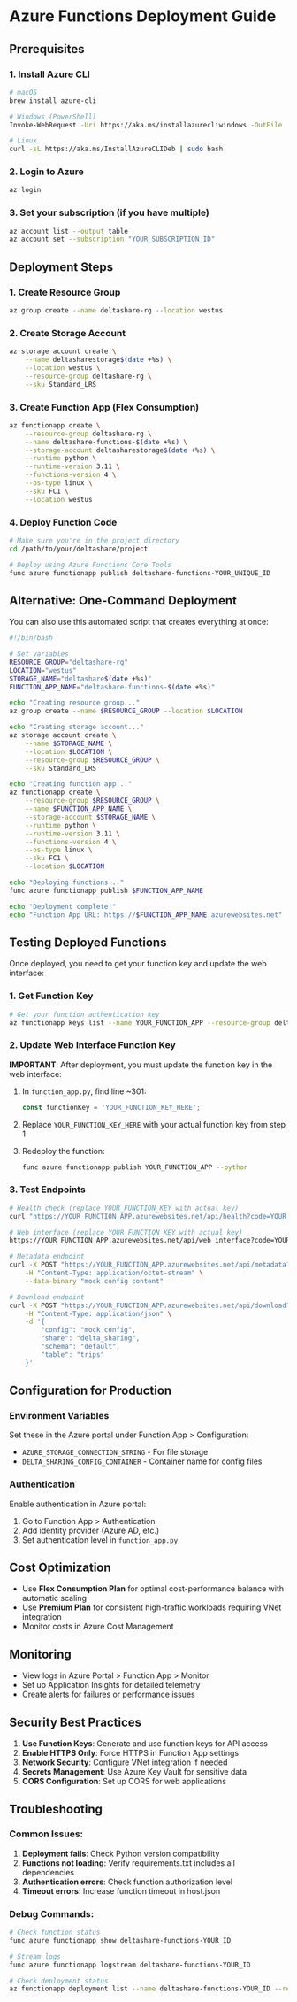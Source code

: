# Azure Functions Deployment Guide

## Prerequisites

### 1. Install Azure CLI
```bash
# macOS
brew install azure-cli

# Windows (PowerShell)
Invoke-WebRequest -Uri https://aka.ms/installazurecliwindows -OutFile .\AzureCLI.msi; Start-Process msiexec.exe -Wait -ArgumentList '/I AzureCLI.msi /quiet'

# Linux
curl -sL https://aka.ms/InstallAzureCLIDeb | sudo bash
```

### 2. Login to Azure
```bash
az login
```

### 3. Set your subscription (if you have multiple)
```bash/Users/ashraf.osman/Documents/Work/Dev/Deltashare/deltasharing_function/deploy.sh
az account list --output table
az account set --subscription "YOUR_SUBSCRIPTION_ID"
```

## Deployment Steps

### 1. Create Resource Group
```bash
az group create --name deltashare-rg --location westus
```

### 2. Create Storage Account
```bash
az storage account create \
    --name deltasharestorage$(date +%s) \
    --location westus \
    --resource-group deltashare-rg \
    --sku Standard_LRS
```

### 3. Create Function App (Flex Consumption)
```bash
az functionapp create \
    --resource-group deltashare-rg \
    --name deltashare-functions-$(date +%s) \
    --storage-account deltasharestorage$(date +%s) \
    --runtime python \
    --runtime-version 3.11 \
    --functions-version 4 \
    --os-type linux \
    --sku FC1 \
    --location westus
```

### 4. Deploy Function Code
```bash
# Make sure you're in the project directory
cd /path/to/your/deltashare/project

# Deploy using Azure Functions Core Tools
func azure functionapp publish deltashare-functions-YOUR_UNIQUE_ID
```

## Alternative: One-Command Deployment

You can also use this automated script that creates everything at once:

```bash
#!/bin/bash

# Set variables
RESOURCE_GROUP="deltashare-rg"
LOCATION="westus"
STORAGE_NAME="deltashare$(date +%s)"
FUNCTION_APP_NAME="deltashare-functions-$(date +%s)"

echo "Creating resource group..."
az group create --name $RESOURCE_GROUP --location $LOCATION

echo "Creating storage account..."
az storage account create \
    --name $STORAGE_NAME \
    --location $LOCATION \
    --resource-group $RESOURCE_GROUP \
    --sku Standard_LRS

echo "Creating function app..."
az functionapp create \
    --resource-group $RESOURCE_GROUP \
    --name $FUNCTION_APP_NAME \
    --storage-account $STORAGE_NAME \
    --runtime python \
    --runtime-version 3.11 \
    --functions-version 4 \
    --os-type linux \
    --sku FC1 \
    --location $LOCATION

echo "Deploying functions..."
func azure functionapp publish $FUNCTION_APP_NAME

echo "Deployment complete!"
echo "Function App URL: https://$FUNCTION_APP_NAME.azurewebsites.net"
```

## Testing Deployed Functions

Once deployed, you need to get your function key and update the web interface:

### 1. Get Function Key
```bash
# Get your function authentication key
az functionapp keys list --name YOUR_FUNCTION_APP --resource-group deltashare-rg
```

### 2. Update Web Interface Function Key
**IMPORTANT**: After deployment, you must update the function key in the web interface:

1. In `function_app.py`, find line ~301:
   ```javascript
   const functionKey = 'YOUR_FUNCTION_KEY_HERE';
   ```

2. Replace `YOUR_FUNCTION_KEY_HERE` with your actual function key from step 1

3. Redeploy the function:
   ```bash
   func azure functionapp publish YOUR_FUNCTION_APP --python
   ```

### 3. Test Endpoints
```bash
# Health check (replace YOUR_FUNCTION_KEY with actual key)
curl "https://YOUR_FUNCTION_APP.azurewebsites.net/api/health?code=YOUR_FUNCTION_KEY"

# Web interface (replace YOUR_FUNCTION_KEY with actual key)
https://YOUR_FUNCTION_APP.azurewebsites.net/api/web_interface?code=YOUR_FUNCTION_KEY

# Metadata endpoint
curl -X POST "https://YOUR_FUNCTION_APP.azurewebsites.net/api/metadata?code=YOUR_FUNCTION_KEY" \
    -H "Content-Type: application/octet-stream" \
    --data-binary "mock config content"

# Download endpoint
curl -X POST "https://YOUR_FUNCTION_APP.azurewebsites.net/api/download?code=YOUR_FUNCTION_KEY" \
    -H "Content-Type: application/json" \
    -d '{
        "config": "mock config",
        "share": "delta_sharing", 
        "schema": "default",
        "table": "trips"
    }'
```

## Configuration for Production

### Environment Variables
Set these in the Azure portal under Function App > Configuration:

- `AZURE_STORAGE_CONNECTION_STRING` - For file storage
- `DELTA_SHARING_CONFIG_CONTAINER` - Container name for config files

### Authentication
Enable authentication in Azure portal:
1. Go to Function App > Authentication
2. Add identity provider (Azure AD, etc.)
3. Set authentication level in `function_app.py`

## Cost Optimization

- Use **Flex Consumption Plan** for optimal cost-performance balance with automatic scaling
- Use **Premium Plan** for consistent high-traffic workloads requiring VNet integration
- Monitor costs in Azure Cost Management

## Monitoring

- View logs in Azure Portal > Function App > Monitor
- Set up Application Insights for detailed telemetry
- Create alerts for failures or performance issues

## Security Best Practices

1. **Use Function Keys**: Generate and use function keys for API access
2. **Enable HTTPS Only**: Force HTTPS in Function App settings
3. **Network Security**: Configure VNet integration if needed
4. **Secrets Management**: Use Azure Key Vault for sensitive data
5. **CORS Configuration**: Set up CORS for web applications

## Troubleshooting

### Common Issues:
1. **Deployment fails**: Check Python version compatibility
2. **Functions not loading**: Verify requirements.txt includes all dependencies
3. **Authentication errors**: Check function authorization level
4. **Timeout errors**: Increase function timeout in host.json

### Debug Commands:
```bash
# Check function status
func azure functionapp show deltashare-functions-YOUR_ID

# Stream logs
func azure functionapp logstream deltashare-functions-YOUR_ID

# Check deployment status
az functionapp deployment list --name deltashare-functions-YOUR_ID --resource-group deltashare-rg
```
